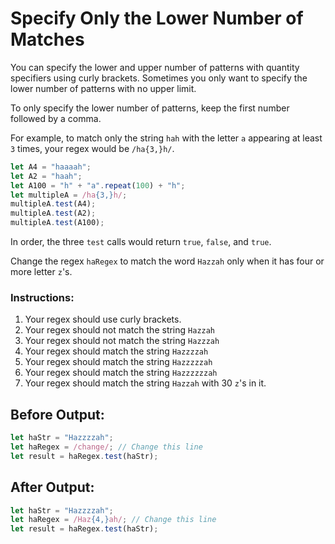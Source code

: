 # Specify Only the Lower Number of Matches

You can specify the lower and upper number of patterns with quantity specifiers using curly brackets. Sometimes you only want to specify the lower number of patterns with no upper limit.

To only specify the lower number of patterns, keep the first number followed by a comma.

For example, to match only the string `hah` with the letter `a` appearing at least `3` times, your regex would be `/ha{3,}h/`.

```javascript
let A4 = "haaaah";
let A2 = "haah";
let A100 = "h" + "a".repeat(100) + "h";
let multipleA = /ha{3,}h/;
multipleA.test(A4);
multipleA.test(A2);
multipleA.test(A100);
```

In order, the three `test` calls would return `true`, `false`, and `true`.

Change the regex `haRegex` to match the word `Hazzah` only when it has four or more letter `z`'s.

### Instructions:
1. Your regex should use curly brackets.
2. Your regex should not match the string `Hazzah`
3. Your regex should not match the string `Hazzzah`
4. Your regex should match the string `Hazzzzah`
5. Your regex should match the string `Hazzzzzah`
6. Your regex should match the string `Hazzzzzzah`
7. Your regex should match the string `Hazzah` with 30 `z`'s in it.

## Before Output:
```javascript
let haStr = "Hazzzzah";
let haRegex = /change/; // Change this line
let result = haRegex.test(haStr);
```

## After Output:
```javascript
let haStr = "Hazzzzah";
let haRegex = /Haz{4,}ah/; // Change this line
let result = haRegex.test(haStr);
```